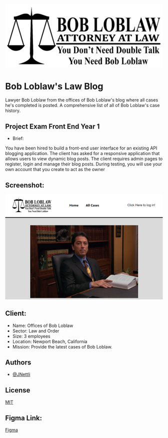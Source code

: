 <div>
  <img src="assets/img/bob-loblaw-logo.jpg" alt="Bob Loblaw Law Blog" />
</div>

# Bob Loblaw's Law Blog

Lawyer Bob Loblaw from the offices of Bob Loblaw's blog where all cases he's completed is posted. A comprehensive list of all of Bob Loblaw's case history.

## Project Exam Front End Year 1
* Brief:

You have been hired to build a front-end user interface for an existing API blogging
application. The client has asked for a responsive application that allows users to view
dynamic blog posts. The client requires admin pages to register, login and manage their
blog posts. During testing, you will use your own account that you create to act as the
owner

## Screenshot:
<div>
  <img src="assets/img/readme.png" alt="Bob Loblaw Law Blog preview image" />
</div>

## Client:

* Name: Offices of Bob Loblaw
* Sector: Law and Order
* Size: 3 employees
* Location: Newport Beach, California
* Mission: Provide the latest cases of Bob Loblaw.
## Authors

- [@JNettli](https://www.github.com/jnettli)


## License

[MIT](https://choosealicense.com/licenses/mit/)
## Figma Link:
[Figma](https://www.figma.com/design/68iFzzbNBIJfnUlCM7nDCN/Bob-Loblaw-Law-Blog?node-id=0-1&t=QQKumheDp6W48tek-0)

